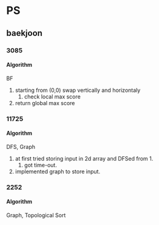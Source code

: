 # PS
## baekjoon
### 3085
#### Algorithm
BF
1. starting from (0,0) swap vertically and horizontaly
    1. check local max score
2. return global max score

### 11725
#### Algorithm
DFS, Graph
1. at first tried storing input in 2d array and DFSed from 1.
    1. got time-out.
2. implemented graph to store input.

### 2252
#### Algorithm
Graph, Topological Sort